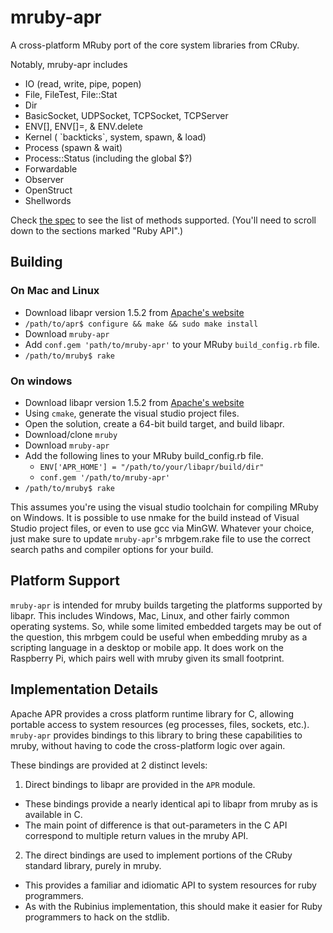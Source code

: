 mruby-apr
=========

A cross-platform MRuby port of the core system libraries from CRuby.

Notably, mruby-apr includes

- IO (read, write, pipe, popen)
- File, FileTest, File::Stat
- Dir
- BasicSocket, UDPSocket, TCPSocket, TCPServer
- ENV[], ENV[]=, & ENV.delete
- Kernel ( \`backticks\`, system, spawn, & load)
- Process (spawn & wait)
- Process::Status (including the global $?)
- Forwardable
- Observer
- OpenStruct
- Shellwords

Check [the spec](/spec.md) to see the list of methods supported. (You'll need to scroll down to the sections marked "Ruby API".)

Building
--------

### On Mac and Linux

- Download libapr version 1.5.2 from [Apache's website](https://apr.apache.org/download.cgi)
- `/path/to/apr$ configure && make && sudo make install`
- Download `mruby-apr`
- Add `conf.gem 'path/to/mruby-apr'` to your MRuby `build_config.rb` file.
- `/path/to/mruby$ rake`

### On windows

- Download libapr version 1.5.2 from [Apache's website](https://apr.apache.org/download.cgi)
- Using `cmake`, generate the visual studio project files.
- Open the solution, create a 64-bit build target, and build libapr.
- Download/clone `mruby`
- Download `mruby-apr`
- Add the following lines to your MRuby build_config.rb file.
  + `ENV['APR_HOME'] = "/path/to/your/libapr/build/dir"`
  + `conf.gem '/path/to/mruby-apr'`
- `/path/to/mruby$ rake`

This assumes you're using the visual studio toolchain for compiling MRuby on Windows. It is possible to use nmake for the
build instead of Visual Studio project files, or even to use gcc via MinGW. Whatever your choice, just make sure to
update `mruby-apr`'s mrbgem.rake file to use the correct search paths and compiler options for your build.

Platform Support
----------------

`mruby-apr` is intended for mruby builds targeting the platforms supported by libapr. This includes Windows, Mac, Linux, and other fairly common operating systems. So, while some limited embedded targets may be out of the question, this mrbgem could be useful when embedding mruby as a scripting language in a desktop or mobile app. It does work on the Raspberry Pi, which pairs well with mruby given its small footprint.

Implementation Details
----------------------

Apache APR provides a cross platform runtime library for C, allowing portable access to system resources
(eg processes, files, sockets, etc.). `mruby-apr` provides bindings to this library to bring these capabilities
to mruby, without having to code the cross-platform logic over again.

These bindings are provided at 2 distinct levels:

1. Direct bindings to libapr are provided in the `APR` module.
  + These bindings provide a nearly identical api to libapr from mruby as is available in C.
  + The main point of difference is that out-parameters in the C API correspond to multiple return values in the mruby API.
2. The direct bindings are used to implement portions of the CRuby standard library, purely in mruby.
  + This provides a familiar and idiomatic API to system resources for ruby programmers.
  + As with the Rubinius implementation, this should make it easier for Ruby programmers to hack on the stdlib.
